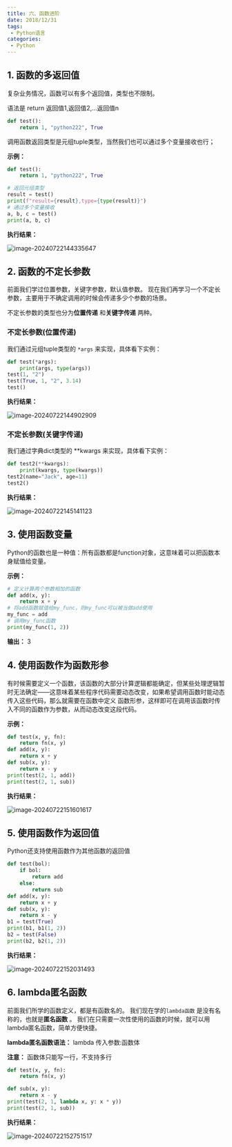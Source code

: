 ```yaml
---
title: 六、函数进阶
date: 2018/12/31
tags:
 - Python语言
categories:
 - Python
---
```

## 1. 函数的多返回值

复杂业务情况，函数可以有多个返回值，类型也不限制。

语法是 return 返回值1,返回值2,...返回值n

```python
def test():
	return 1, "python222", True
```

调用函数返回类型是元组tuple类型，当然我们也可以通过多个变量接收也行；

**示例：**

```python
def test():
    return 1, "python222", True

# 返回元组类型
result = test()
print(f"result={result},type={type(result)}")
# 通过多个变量接收
a, b, c = test()
print(a, b, c)
```

**执行结果：**

![image-20240722144335647](https://bucket-linxc.oss-cn-guangzhou.aliyuncs.com/images/image-20240722144335647.png)

## 2. 函数的不定长参数

前面我们学过位置参数，关键字参数，默认值参数。 现在我们再学习一个不定长参数，主要用于不确定调用的时候会传递多少个参数的场景。 

不定长参数的类型也分为**位置传递** 和**关键字传递** 两种。

### 不定长参数(位置传递)

我们通过元组tuple类型的 ```*args``` 来实现，具体看下实例：

```python
def test(*args):
	print(args, type(args))
test(1, "2")
test(True, 1, "2", 3.14)
test()
```

**执行结果：**

![image-20240722144902909](https://bucket-linxc.oss-cn-guangzhou.aliyuncs.com/images/image-20240722144902909.png)

### 不定长参数(关键字传递)

我们通过字典dict类型的 **kwargs 来实现，具体看下实例：

```python
def test2(**kwargs):
    print(kwargs, type(kwargs))
test2(name="Jack", age=11)
test2()
```

**执行结果：**

![image-20240722145141123](https://bucket-linxc.oss-cn-guangzhou.aliyuncs.com/images/image-20240722145141123.png)

## 3. 使用函数变量

Python的函数也是一种值：所有函数都是function对象，这意味着可以把函数本身赋值给变量。

**示例：**

```python
# 定义计算两个参数相加的函数
def add(x, y):
    return x + y
# 将add函数赋值给my_func，则my_func可以被当做add使用
my_func = add
# 调用my_func函数
print(my_func(1, 2))
```

**输出：** 3

## 4. 使用函数作为函数形参

有时候需要定义一个函数，该函数的大部分计算逻辑都能确定，但某些处理逻辑暂时无法确定——这意味着某些程序代码需要动态改变，如果希望调用函数时能动态传入这些代码，那么就需要在函数中定义 函数形参，这样即可在调用该函数时传入不同的函数作为参数，从而动态改变这段代码。

**示例：**

```python
def test(x, y, fn):
	return fn(x, y)
def add(x, y):
	return x + y
def sub(x, y):
	return x - y
print(test(2, 1, add))
print(test(2, 1, sub))
```

**执行结果：**

![image-20240722151601617](https://bucket-linxc.oss-cn-guangzhou.aliyuncs.com/images/image-20240722151601617.png)

##  5. 使用函数作为返回值

Python还支持使用函数作为其他函数的返回值

```python
def test(bol):
    if bol:
        return add
    else:
        return sub
def add(x, y):
    return x + y
def sub(x, y):
    return x - y
b1 = test(True)
print(b1, b1(1, 2))
b2 = test(False)
print(b2, b2(1, 2))
```

**执行结果：**

![image-20240722152031493](https://bucket-linxc.oss-cn-guangzhou.aliyuncs.com/images/image-20240722152031493.png)

## 6. lambda匿名函数

前面我们所学的函数定义，都是有函数名的。 我们现在学的```lambda函数``` 是没有名称的，也就是**匿名函数** 。 我们在只需要一次性使用的函数的时候，就可以用lambda匿名函数，简单方便快捷。 

**lambda匿名函数语法：** lambda 传入参数:函数体

**注意：** 函数体只能写一行，不支持多行

```python
def test(x, y, fn):
    return fn(x, y)

def sub(x, y):
    return x - y
print(test(2, 1, lambda x, y: x * y))
print(test(2, 1, sub))
```

**执行结果：**

![image-20240722152751517](https://bucket-linxc.oss-cn-guangzhou.aliyuncs.com/images/image-20240722152751517.png)

